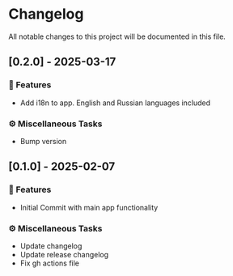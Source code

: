 # Changelog

All notable changes to this project will be documented in this file.

## [0.2.0] - 2025-03-17

### 🚀 Features

- Add i18n to app. English and Russian languages included

### ⚙️ Miscellaneous Tasks

- Bump version

## [0.1.0] - 2025-02-07

### 🚀 Features

- Initial Commit with main app functionality

### ⚙️ Miscellaneous Tasks

- Update changelog
- Update release changelog
- Fix gh actions file

<!-- generated by git-cliff -->
